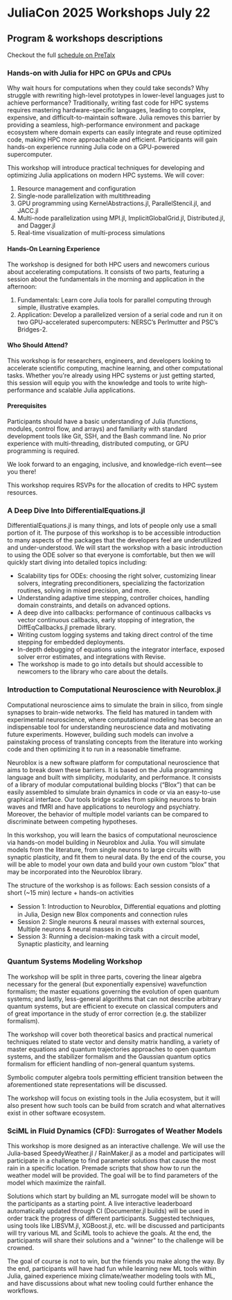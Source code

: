 # JuliaCon 2025 Workshops July 22

## Program & workshops descriptions

Checkout the full [schedule on PreTalx](https://pretalx.com/juliacon-2025/schedule/)

### Hands-on with Julia for HPC on GPUs and CPUs

Why wait hours for computations when they could take seconds? Why struggle with rewriting high-level prototypes in lower-level languages just to achieve performance? Traditionally, writing fast code for HPC systems requires mastering hardware-specific languages, leading to complex, expensive, and difficult-to-maintain software. Julia removes this barrier by providing a seamless, high-performance environment and package ecosystem where domain experts can easily integrate and reuse optimized code, making HPC more approachable and efficient. Participants will gain hands-on experience running Julia code on a GPU-powered supercomputer.

This workshop will introduce practical techniques for developing and optimizing Julia applications on modern HPC systems. We will cover:
1. Resource management and configuration
2. Single-node parallelization with multithreading
3. GPU programming using KernelAbstractions.jl, ParallelStencil.jl, and JACC.jl
4. Multi-node parallelization using MPI.jl, ImplicitGlobalGrid.jl, Distributed.jl, and Dagger.jl
5. Real-time visualization of multi-process simulations

#### Hands-On Learning Experience
The workshop is designed for both HPC users and newcomers curious about accelerating computations. It consists of two parts, featuring a session about the fundamentals in the morning and application in the afternoon:
1. Fundamentals: Learn core Julia tools for parallel computing through simple, illustrative examples.
2. Application: Develop a parallelized version of a serial code and run it on two GPU-accelerated supercomputers: NERSC’s Perlmutter and PSC’s Bridges-2.

#### Who Should Attend?
This workshop is for researchers, engineers, and developers looking to accelerate scientific computing, machine learning, and other computational tasks. Whether you're already using HPC systems or just getting started, this session will equip you with the knowledge and tools to write high-performance and scalable Julia applications.

#### Prerequisites
Participants should have a basic understanding of Julia (functions, modules, control flow, and arrays) and familiarity with standard development tools like Git, SSH, and the Bash command line. No prior experience with multi-threading, distributed computing, or GPU programming is required.

We look forward to an engaging, inclusive, and knowledge-rich event—see you there!

This workshop requires RSVPs for the allocation of credits to HPC system resources.

### A Deep Dive Into DifferentialEquations.jl

DifferentialEquations.jl is many things, and lots of people only use a small portion of it. The purpose of this workshop is to be accessible introduction to many aspects of the packages that the developers feel are underutilized and under-understood. We will start the workshop with a basic introduction to using the ODE solver so that everyone is comfortable, but then we will quickly start diving into detailed topics including:

- Scalability tips for ODEs: choosing the right solver, customizing linear solvers, integrating preconditioners, specializing the factorization routines, solving in mixed precision, and more.
- Understanding adaptive time stepping, controller choices, handling domain constraints, and details on advanced options.
- A deep dive into callbacks: performance of continuous callbacks vs vector continuous callbacks, early stopping of integration, the DiffEqCallbacks.jl premade library.
- Writing custom logging systems and taking direct control of the time stepping for embedded deployments.
- In-depth debugging of equations using the integrator interface, exposed solver error estimates, and integrations with Revise.
- The workshop is made to go into details but should accessible to newcomers to the library who care about the details.

### Introduction to Computational Neuroscience with Neuroblox.jl

Computational neuroscience aims to simulate the brain in silico, from single synapses to brain-wide networks. The field has matured in tandem with experimental neuroscience, where computational modeling has become an indispensable tool for understanding neuroscience data and motivating future experiments. However, building such models can involve a painstaking process of translating concepts from the literature into working code and then optimizing it to run in a reasonable timeframe.

Neuroblox is a new software platform for computational neuroscience that aims to break down these barriers. It is based on the Julia programming language and built with simplicity, modularity, and performance. It consists of a library of modular computational building blocks (“Blox”) that can be easily assembled to simulate brain dynamics in code or via an easy-to-use graphical interface. Our tools bridge scales from spiking neurons to brain waves and fMRI and have applications to neurology and psychiatry. Moreover, the behavior of multiple model variants can be compared to discriminate between competing hypotheses.

In this workshop, you will learn the basics of computational neuroscience via hands-on model building in Neuroblox and Julia. You will simulate models from the literature, from single neurons to large circuits with synaptic plasticity, and fit them to neural data. By the end of the course, you will be able to model your own data and build your own custom “blox” that may be incorporated into the Neuroblox library.

The structure of the workshop is as follows:
Each session consists of a short (~15 min) lecture + hands-on activities
- Session 1: Introduction to Neuroblox, Diﬀerential equations and plotting in Julia, Design new Blox components and connection rules
- Session 2: Single neurons & neural masses with external sources, Multiple neurons & neural masses in circuits
- Session 3: Running a decision-making task with a circuit model, Synaptic plasticity, and learning

### Quantum Systems Modeling Workshop

The workshop will be split in three parts, covering the linear algebra necessary for the general (but exponentially expensive) wavefunction formalism; the master equations governing the evolution of open quantum systems; and lastly, less-general algorithms that can not describe arbitrary quantum systems, but are efficient to execute on classical computers and of great importance in the study of error correction (e.g. the stabilizer formalism).

The workshop will cover both theoretical basics and practical numerical techniques related to state vector and density matrix handling, a variety of master equations and quantum trajectories approaches to open quantum systems, and the stabilizer formalism and the Gaussian quantum optics formalism for efficient handling of non-general quantum systems.

Symbolic computer algebra tools permitting efficient transition between the aforementioned state representations will be discussed.

The workshop will focus on existing tools in the Julia ecosystem, but it will also present how such tools can be build from scratch and what alternatives exist in other software ecosystem.

### SciML in Fluid Dynamics (CFD): Surrogates of Weather Models

This workshop is more designed as an interactive challenge. We will use the Julia-based SpeedyWeather.jl / RainMaker.jl as a model and participates will participate in a challenge to find parameter solutions that cause the most rain in a specific location. Premade scripts that show how to run the weather model will be provided. The goal will be to find parameters of the model which maximize the rainfall.

Solutions which start by building an ML surrogate model will be shown to the participants as a starting point. A live interactive leaderboard automatically updated through CI (Documenter.jl builds) will be used in order track the progress of different participants. Suggested techniques, using tools like LIBSVM.jl, XGBoost.jl, etc. will be discussed and participants will try various ML and SciML tools to achieve the goals. At the end, the participants will share their solutions and a "winner" to the challenge will be crowned.

The goal of course is not to win, but the friends you make along the way. By the end, participants will have had fun while learning new ML tools within Julia, gained experience mixing climate/weather modeling tools with ML, and have discussions about what new tooling could further enhance the workflows.